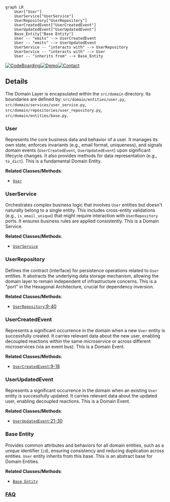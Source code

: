 ```mermaid
graph LR
    User["User"]
    UserService["UserService"]
    UserRepository["UserRepository"]
    UserCreatedEvent["UserCreatedEvent"]
    UserUpdatedEvent["UserUpdatedEvent"]
    Base_Entity["Base Entity"]
    User -- "emits" --> UserCreatedEvent
    User -- "emits" --> UserUpdatedEvent
    UserService -- "interacts with" --> UserRepository
    UserService -- "interacts with" --> User
    User -- "inherits from" --> Base_Entity
```

[![CodeBoarding](https://img.shields.io/badge/Generated%20by-CodeBoarding-9cf?style=flat-square)](https://github.com/CodeBoarding/GeneratedOnBoardings)[![Demo](https://img.shields.io/badge/Try%20our-Demo-blue?style=flat-square)](https://www.codeboarding.org/demo)[![Contact](https://img.shields.io/badge/Contact%20us%20-%20contact@codeboarding.org-lightgrey?style=flat-square)](mailto:contact@codeboarding.org)

## Details

The Domain Layer is encapsulated within the `src/domain` directory. Its boundaries are defined by: `src/domain/entities/user.py`, `src/domain/services/user_service.py`, `src/domain/repositories/user_repository.py`, `src/domain/entities/base.py`.

### User
Represents the core business data and behavior of a user. It manages its own state, enforces invariants (e.g., email format, uniqueness), and signals domain events (`UserCreatedEvent`, `UserUpdatedEvent`) upon significant lifecycle changes. It also provides methods for data representation (e.g., `to_dict`). This is a fundamental Domain Entity.


**Related Classes/Methods**:

- <a href="https://github.com/agomezb/python-archetype/blob/main/demo_clean_imports.py" target="_blank" rel="noopener noreferrer">`User`</a>


### UserService
Orchestrates complex business logic that involves `User` entities but doesn't naturally belong to a single entity. This includes cross-entity validations (e.g., `is_email_unique`) that might require interaction with `UserRepository` ports. It ensures business rules are applied consistently. This is a Domain Service.


**Related Classes/Methods**:

- <a href="https://github.com/agomezb/python-archetype/blob/main/src/domain/services/user_service.py" target="_blank" rel="noopener noreferrer">`UserService`</a>


### UserRepository
Defines the contract (interface) for persistence operations related to `User` entities. It abstracts the underlying data storage mechanism, allowing the domain layer to remain independent of infrastructure concerns. This is a "port" in the Hexagonal Architecture, crucial for dependency inversion.


**Related Classes/Methods**:

- <a href="https://github.com/agomezb/python-archetype/blob/main/src/domain/repositories/user_repository.py#L9-L40" target="_blank" rel="noopener noreferrer">`UserRepository`:9-40</a>


### UserCreatedEvent
Represents a significant occurrence in the domain when a new `User` entity is successfully created. It carries relevant data about the new user, enabling decoupled reactions within the same microservice or across different microservices (via an event bus). This is a Domain Event.


**Related Classes/Methods**:

- <a href="https://github.com/agomezb/python-archetype/blob/main/src/domain/entities/user.py#L9-L18" target="_blank" rel="noopener noreferrer">`UserCreatedEvent`:9-18</a>


### UserUpdatedEvent
Represents a significant occurrence in the domain when an existing `User` entity is successfully updated. It carries relevant data about the updated user, enabling decoupled reactions. This is a Domain Event.


**Related Classes/Methods**:

- <a href="https://github.com/agomezb/python-archetype/blob/main/src/domain/entities/user.py#L21-L30" target="_blank" rel="noopener noreferrer">`UserUpdatedEvent`:21-30</a>


### Base Entity
Provides common attributes and behaviors for all domain entities, such as a unique identifier (`id`), ensuring consistency and reducing duplication across entities. `User` entity inherits from this base. This is an abstract base for Domain Entities.


**Related Classes/Methods**:

- <a href="https://github.com/agomezb/python-archetype/blob/main/src/domain/entities/base.py" target="_blank" rel="noopener noreferrer">`Base Entity`</a>




### [FAQ](https://github.com/CodeBoarding/GeneratedOnBoardings/tree/main?tab=readme-ov-file#faq)